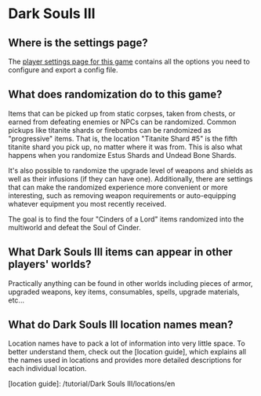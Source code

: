 # Dark Souls III

## Where is the settings page?

The [player settings page for this game](../player-settings) contains all the options you need to configure and export a
config file.

## What does randomization do to this game?

Items that can be picked up from static corpses, taken from chests, or earned from defeating enemies or NPCs can be
randomized. Common pickups like titanite shards or firebombs can be randomized as "progressive" items. That is, the
location "Titanite Shard #5" is the fifth titanite shard you pick up, no matter where it was from. This is also what
happens when you randomize Estus Shards and Undead Bone Shards.

It's also possible to randomize the upgrade level of weapons and shields as well as their infusions (if they can have
one). Additionally, there are settings that can make the randomized experience more convenient or more interesting, such as
removing weapon requirements or auto-equipping whatever equipment you most recently received.

The goal is to find the four "Cinders of a Lord" items randomized into the multiworld and defeat the Soul of Cinder.

## What Dark Souls III items can appear in other players' worlds?

Practically anything can be found in other worlds including pieces of armor, upgraded weapons, key items, consumables,
spells, upgrade materials, etc...

## What do Dark Souls III location names mean?

Location names have to pack a lot of information into very little space. To better understand them,
check out the [location guide], which explains all the names used in locations and provides more
detailed descriptions for each individual location.

[location guide]: /tutorial/Dark Souls III/locations/en
